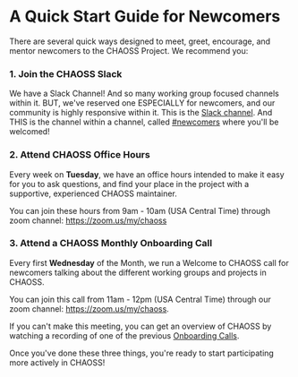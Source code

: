 # A Quick Start Guide for Newcomers

There are several quick ways designed to meet, greet, encourage, and mentor newcomers to the CHAOSS Project. We recommend you:

### 1. Join the CHAOSS Slack
We have a Slack Channel! And so many working group focused channels within it. BUT, we've reserved one ESPECIALLY for newcomers, and our community is highly responsive within it. 
This is the [Slack channel](https://join.slack.com/t/chaoss-workspace/shared_invite/zt-1fah5gu35-5oUQEPT32O2Zt~3MFVNMlw). 
And THIS is the channel within a channel, called [#newcomers](https://chaoss-workspace.slack.com/archives/C0207C3RETX) where you'll be welcomed!  

### 2. Attend CHAOSS Office Hours
Every week on **Tuesday**, we have an office hours intended to make it easy for you to ask questions, and find your place in the project with a supportive, experienced CHAOSS maintainer. 

You can join these hours from 9am - 10am (USA Central Time) through zoom channel: https://zoom.us/my/chaoss

### 3. Attend a CHAOSS Monthly Onboarding Call
Every first **Wednesday** of the Month, we run a Welcome to CHAOSS call for newcomers talking about the different working groups and projects in CHAOSS. 

You can join this call from 11am - 12pm (USA Central Time) through our zoom channel: https://zoom.us/my/chaoss.

If you can't make this meeting, you can get an overview of CHAOSS by watching a recording of one of the previous [Onboarding Calls](https://youtu.be/MY960Aj4MWI).

Once you've done these three things, you're ready to start participating more actively in CHAOSS! 

